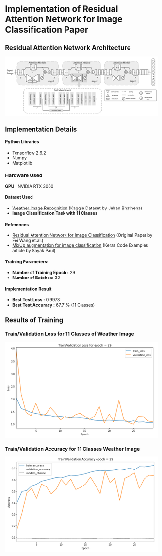 # Implementation of Residual Attention Network for Image Classification Paper

## Residual Attention Network Architecture
![Resnet Attention Network Architecture](images/resnet_attn_architecture.png)

## Implementation Details

#### Python Libraries
- Tensorflow 2.6.2
- Numpy
- Matplotlib

### Hardware Used

**GPU** : NVIDIA RTX 3060

#### Dataset Used
- [Weather Image Recognition](https://www.kaggle.com/jehanbhathena/weather-dataset) (Kaggle Dataset by Jehan Bhathena)
- **Image Classification Task with 11 Classes**

#### References
- [Residual Attention Network for Image Classification](https://arxiv.org/abs/1704.06904) (Original Paper by Fei Wang et.al.)
- [MixUp augmentation for image classification](https://keras.io/examples/vision/mixup/) (Keras Code Examples article by Sayak Paul)


#### Training Parameters:
- **Number of Training Epoch :** 29
- **Number of Batches:** 32

#### Implementation Result

- **Best Test Loss :** 0.9973
- **Best Test Accuracy :** 67.71% (11 Classes)


## Results of Training

### Train/Validation Loss for 11 Classes of Weather Image
![Training Loss](images/train_loss_v3.png)

### Train/Validation Accuracy for 11 Classes Weather Image
![Training Loss](images/train_accuracy_v3.png)